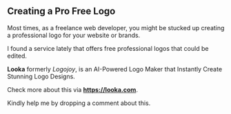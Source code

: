 ## Creating a Pro Free Logo

Most times, as a freelance web developer, you might be stucked up creating a professional logo for your website or brands. 

I found a service lately that offers free professional logos that could be edited.

**Looka** formerly *Logojoy*, is an AI-Powered Logo Maker that Instantly Create Stunning Logo Designs. 

Check more about this via **https://looka.com**.

Kindly help me by dropping a comment about this.